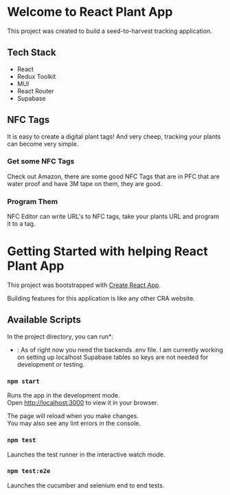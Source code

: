 # Welcome to React Plant App

This project was created to build a seed-to-harvest tracking application.

## Tech Stack

- React
- Redux Toolkit
- MUI
- React Router
- Supabase

## NFC Tags

It is easy to create a digital plant tags! And very cheep, tracking your plants can become very simple.

### Get some NFC Tags

Check out Amazon, there are some good NFC Tags that are in PFC that are water proof and have 3M tape on them, they are good.

### Program Them

NFC Editor can write URL's to NFC tags, take your plants URL and program it to a tag.

# Getting Started with helping React Plant App

This project was bootstrapped with [Create React App](https://github.com/facebook/create-react-app).

Building features for this application is like any other CRA website.

## Available Scripts

In the project directory, you can run\*:

- : As of right now you need the backends .env file. I am currently working on setting up localhost Supabase tables so keys are not needed for development or testing.

### `npm start`

Runs the app in the development mode.\
Open [http://localhost:3000](http://localhost:3000) to view it in your browser.

The page will reload when you make changes.\
You may also see any lint errors in the console.

### `npm test`

Launches the test runner in the interactive watch mode.

### `npm test:e2e`

Launches the cucumber and selenium end to end tests.
